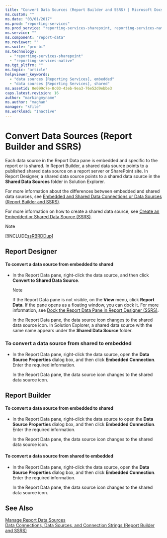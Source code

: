 ```yaml
---
title: "Convert Data Sources (Report Builder and SSRS) | Microsoft Docs"
ms.custom: ""
ms.date: "03/01/2017"
ms.prod: "reporting-services"
ms.prod_service: "reporting-services-sharepoint, reporting-services-native"
ms.service: ""
ms.component: "report-data"
ms.reviewer: ""
ms.suite: "pro-bi"
ms.technology: 
  - "reporting-services-sharepoint"
  - "reporting-services-native"
ms.tgt_pltfrm: ""
ms.topic: "article"
helpviewer_keywords: 
  - "data sources [Reporting Services], embedded"
  - "data sources [Reporting Services], shared"
ms.assetid: 0e099c7e-8c03-43eb-9ea3-76e52d9ebbe3
caps.latest.revision: 16
author: "markingmyname"
ms.author: "maghan"
manager: "kfile"
ms.workload: "Inactive"
---
```

# Convert Data Sources (Report Builder and SSRS)
  Each data source in the Report Data pane is embedded and specific to the report or is shared. In Report Builder, a shared data source points to a published shared data source on a report server or SharePoint site. In Report Designer, a shared data source points to a shared data source in the **Shared Data Sources** folder in Solution Explorer.  
  
 For more information about the differences between embedded and shared data sources, see [Embedded and Shared Data Connections or Data Sources &#40;Report Builder and SSRS&#41;](http://msdn.microsoft.com/library/f417782c-b85a-4c4d-8a40-839176daba56).  
  
 For more information on how to create a shared data source, see [Create an Embedded or Shared Data Source &#40;SSRS&#41;](http://msdn.microsoft.com/library/b111a8d0-a60d-4c8b-b00a-51644b19c34b).  
  
> [!NOTE]  
>  [!INCLUDE[ssRBRDDup](../../includes/ssrbrddup-md.md)]  
  
## Report Designer  
  
#### To convert a data source from embedded to shared  
  
-   In the Report Data pane, right-click the data source, and then click **Convert to Shared Data Source**.  
  
    > [!NOTE]  
    >  If the Report Data pane is not visible, on the **View** menu, click **Report Data**. If the pane opens as a floating window, you can dock it. For more information, see [Dock the Report Data Pane in Report Designer &#40;SSRS&#41;](../../reporting-services/tools/dock-the-report-data-pane-in-report-designer-ssrs.md).  
  
     In the Report Data pane, the data source icon changes to the shared data source icon. In Solution Explorer, a shared data source with the same name appears under the **Shared Data Source** folder.  
  
### To convert a data source from shared to embedded  
  
-   In the Report Data pane, right-click the data source, open the **Data Source Properties** dialog box, and then click **Embedded Connection**. Enter the required information.  
  
     In the Report Data pane, the data source icon changes to the shared data source icon.  
  
## Report Builder  
  
#### To convert a data source from embedded to shared  
  
-   In the Report Data pane, right-click the data source to open the **Data Source Properties** dialog box, and then click **Embedded Connection**. Enter the required information.  
  
     In the Report Data pane, the data source icon changes to the shared data source icon.  
  
#### To convert a data source from shared to embedded  
  
-   In the Report Data pane, right-click the data source, open the **Data Source Properties** dialog box, and then click **Embedded Connection**. Enter the required information.  
  
     In the Report Data pane, the data source icon changes to the shared data source icon.  
  
## See Also  
 [Manage Report Data Sources](../../reporting-services/report-data/manage-report-data-sources.md)   
 [Data Connections, Data Sources, and Connection Strings &#40;Report Builder and SSRS&#41;](../../reporting-services/report-data/data-connections-data-sources-and-connection-strings-report-builder-and-ssrs.md)  
  
  
